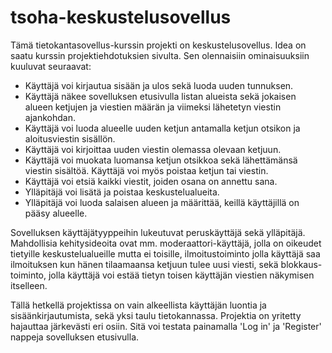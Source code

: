 # tsoha-keskustelusovellus

Tämä tietokantasovellus-kurssin projekti on keskustelusovellus. Idea on saatu kurssin  projektiehdotuksien sivulta. Sen olennaisiin ominaisuuksiin kuuluvat seuraavat:


* Käyttäjä voi kirjautua sisään ja ulos sekä luoda uuden tunnuksen.
* Käyttäjä näkee sovelluksen etusivulla listan alueista sekä jokaisen alueen ketjujen ja viestien määrän ja viimeksi lähetetyn viestin ajankohdan.
* Käyttäjä voi luoda alueelle uuden ketjun antamalla ketjun otsikon ja aloitusviestin sisällön.
* Käyttäjä voi kirjoittaa uuden viestin olemassa olevaan ketjuun.
* Käyttäjä voi muokata luomansa ketjun otsikkoa sekä lähettämänsä viestin sisältöä. Käyttäjä voi myös poistaa ketjun tai viestin.
* Käyttäjä voi etsiä kaikki viestit, joiden osana on annettu sana.
* Ylläpitäjä voi lisätä ja poistaa keskustelualueita.
* Ylläpitäjä voi luoda salaisen alueen ja määrittää, keillä käyttäjillä on pääsy alueelle.

Sovelluksen käyttäjätyyppeihin lukeutuvat peruskäyttäjä sekä ylläpitäjä. Mahdollisia kehitysideoita ovat mm. moderaattori-käyttäjä, jolla on oikeudet tietyille keskustelualueille mutta ei toisille, ilmoitustoiminto jolla käyttäjä saa ilmoituksen kun hänen tilaamaansa ketjuun tulee uusi viesti, sekä blokkaus-toiminto, jolla käyttäjä voi estää tietyn toisen käyttäjän viestien näkymisen itselleen.


Tällä hetkellä projektissa on vain alkeellista käyttäjän luontia ja sisäänkirjautumista, sekä yksi taulu tietokannassa. Projektia on yritetty hajauttaa järkevästi eri osiin. Sitä voi testata painamalla 'Log in' ja 'Register' nappeja sovelluksen etusivulla.
